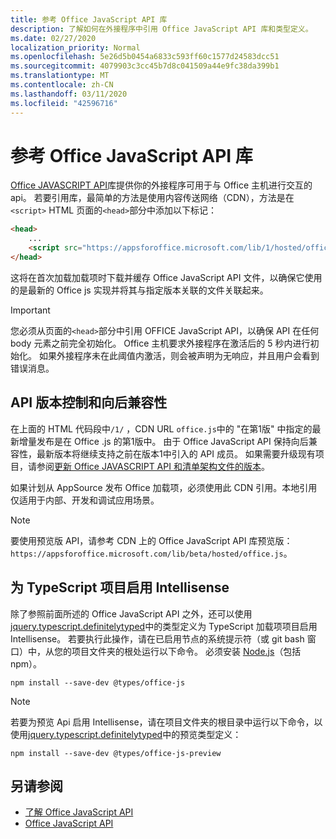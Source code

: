 ```yaml
---
title: 参考 Office JavaScript API 库
description: 了解如何在外接程序中引用 Office JavaScript API 库和类型定义。
ms.date: 02/27/2020
localization_priority: Normal
ms.openlocfilehash: 5e26d5b0454a6833c593ff60c1577d24583dcc51
ms.sourcegitcommit: 4079903c3cc45b7d8c041509a44e9fc38da399b1
ms.translationtype: MT
ms.contentlocale: zh-CN
ms.lasthandoff: 03/11/2020
ms.locfileid: "42596716"
---
```

# <a name="referencing-the-office-javascript-api-library"></a>参考 Office JavaScript API 库

[Office JAVASCRIPT API](../reference/javascript-api-for-office.md)库提供你的外接程序可用于与 Office 主机进行交互的 api。 若要引用库，最简单的方法是使用内容传送网络（CDN），方法是在`<script>` HTML 页面的`<head>`部分中添加以下标记：  

```html
<head>
    ...
    <script src="https://appsforoffice.microsoft.com/lib/1/hosted/office.js" type="text/javascript"></script>
</head>
```

这将在首次加载加载项时下载并缓存 Office JavaScript API 文件，以确保它使用的是最新的 Office js 实现并将其与指定版本关联的文件关联起来。

> [!IMPORTANT]
> 您必须从页面的`<head>`部分中引用 OFFICE JavaScript API，以确保 API 在任何 body 元素之前完全初始化。 Office 主机要求外接程序在激活后的 5 秒内进行初始化。 如果外接程序未在此阈值内激活，则会被声明为无响应，并且用户会看到错误消息。

## <a name="api-versioning-and-backward-compatibility"></a>API 版本控制和向后兼容性

在上面的 HTML 代码段中`/1/` ，CDN URL `office.js`中的 "在第1版" 中指定的最新增量发布是在 Office .js 的第1版中。 由于 Office JavaScript API 保持向后兼容性，最新版本将继续支持之前在版本1中引入的 API 成员。 如果需要升级现有项目，请参阅[更新 Office JAVASCRIPT API 和清单架构文件的版本](update-your-javascript-api-for-office-and-manifest-schema-version.md)。 

如果计划从 AppSource 发布 Office 加载项，必须使用此 CDN 引用。本地引用仅适用于内部、开发和调试应用场景。

> [!NOTE]
> 要使用预览版 API，请参考 CDN 上的 Office JavaScript API 库预览版：`https://appsforoffice.microsoft.com/lib/beta/hosted/office.js`。

## <a name="enabling-intellisense-for-a-typescript-project"></a>为 TypeScript 项目启用 Intellisense

除了参照前面所述的 Office JavaScript API 之外，还可以使用[jquery.typescript.definitelytyped](https://github.com/DefinitelyTyped/DefinitelyTyped/tree/master/types/office-js)中的类型定义为 TypeScript 加载项项目启用 Intellisense。 若要执行此操作，请在已启用节点的系统提示符（或 git bash 窗口）中，从您的项目文件夹的根处运行以下命令。 必须安装 [Node.js](https://nodejs.org)（包括 npm）。

```command&nbsp;line
npm install --save-dev @types/office-js
```

> [!NOTE]
> 若要为预览 Api 启用 Intellisense，请在项目文件夹的根目录中运行以下命令，以使用[jquery.typescript.definitelytyped](https://github.com/DefinitelyTyped/DefinitelyTyped/tree/master/types/office-js-preview)中的预览类型定义： 
>
> `npm install --save-dev @types/office-js-preview`

## <a name="see-also"></a>另请参阅

- [了解 Office JavaScript API](understanding-the-javascript-api-for-office.md)
- [Office JavaScript API](../reference/javascript-api-for-office.md)
